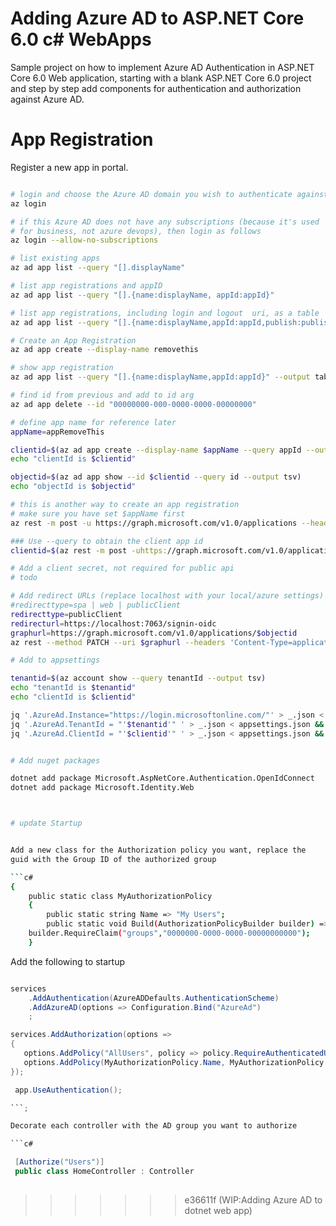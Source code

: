 # Adding Azure AD to ASP.NET Core 6.0 c# WebApps

Sample project on how to implement Azure AD Authentication in ASP.NET
Core 6.0 Web application, starting with a blank ASP.NET Core 6.0
project and step by step add components for authentication and
authorization against Azure AD.


# App Registration

Register a new app in portal.

```sh

# login and choose the Azure AD domain you wish to authenticate against
az login

# if this Azure AD does not have any subscriptions (because it's used
# for business, not azure devops), then login as follows
az login --allow-no-subscriptions 

# list existing apps
az ad app list --query "[].displayName"

# list app registrations and appID
az ad app list --query "[].{name:displayName, appId:appId}"

# list app registrations, including login and logout  uri, as a table
az ad app list --query "[].{name:displayName,appId:appId,publish:publisherDomain, logout:web.logoutUrl, redirect:web.redirectUris[0]}" --output table

# Create an App Registration
az ad app create --display-name removethis

# show app registration 
az ad app list --query "[].{name:displayName,appId:appId}" --output table

# find id from previous and add to id arg
az ad app delete --id "00000000-000-0000-0000-00000000"

# define app name for reference later
appName=appRemoveThis

clientid=$(az ad app create --display-name $appName --query appId --output tsv)
echo "clientId is $clientid"

objectid=$(az ad app show --id $clientid --query id --output tsv)
echo "objectId is $objectid"

# this is another way to create an app registration
# make sure you have set $appName first 
az rest -m post -u https://graph.microsoft.com/v1.0/applications --headers 'Content-Type=application/json' --body '{"displayName":"'$appName'"}'

### Use --query to obtain the client app id
clientid=$(az rest -m post -uhttps://graph.microsoft.com/v1.0/applications  --headers 'Content-Type=application/json' --body '{"displayName": "'$appName'"}' --query appId --output tsv)

# Add a client secret, not required for public api
# todo

# Add redirect URLs (replace localhost with your local/azure settings)
#redirecttype=spa | web | publicClient
redirecttype=publicClient
redirecturl=https://localhost:7063/signin-oidc
graphurl=https://graph.microsoft.com/v1.0/applications/$objectid
az rest --method PATCH --uri $graphurl --headers 'Content-Type=application/json' --body '{"'$redirecttype'":{"redirectUris":["'$redirecturl'"]}}'

# Add to appsettings

tenantid=$(az account show --query tenantId --output tsv)
echo "tenantId is $tenantid"
echo "clientId is $clientid"

jq '.AzureAd.Instance="https://login.microsoftonline.com/"' > _.json < appsettings.json && mv  _.json appsettings.json
jq '.AzureAd.TenantId = "'$tenantid'" ' > _.json < appsettings.json && mv  _.json appsettings.json
jq '.AzureAd.ClientId = "'$clientid'" ' > _.json < appsettings.json && mv  _.json appsettings.json


# Add nuget packages

dotnet add package Microsoft.AspNetCore.Authentication.OpenIdConnect
dotnet add package Microsoft.Identity.Web



# update Startup


Add a new class for the Authorization policy you want, replace the
guid with the Group ID of the authorized group

```c#
{
    public static class MyAuthorizationPolicy
    {
        public static string Name => "My Users";
        public static void Build(AuthorizationPolicyBuilder builder) =>  
	builder.RequireClaim("groups","0000000-0000-0000-00000000000");
    }
```

Add the following to startup
```c#

services
    .AddAuthentication(AzureADDefaults.AuthenticationScheme)
    .AddAzureAD(options => Configuration.Bind("AzureAd")
    ;

services.AddAuthorization(options =>
{
   options.AddPolicy("AllUsers", policy => policy.RequireAuthenticatedUser());
   options.AddPolicy(MyAuthorizationPolicy.Name, MyAuthorizationPolicy.Build);
});

 app.UseAuthentication();

```;

Decorate each controller with the AD group you want to authorize

```c#

 [Authorize("Users")]
 public class HomeController : Controller
     
```



>>>>>>> e36611f (WIP:Adding Azure AD to dotnet web app)
